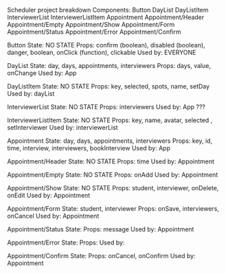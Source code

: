 Scheduler project breakdown
Components:
Button
DayList
DayListItem
InterviewerList
InterviewerListItem
Appointment
Appointment/Header
Appointment/Empty
Appointment/Show
Appointment/Form
Appointment/Status
Appointment/Error
Appointment/Confirm

Button
State: NO STATE
Props: confirm (boolean), disabled (boolean), danger, boolean, onClick (function), clickable
Used by: EVERYONE

DayList
State: day, days, appointments, interviewers
Props: days, value, onChange
Used by: App

DayListItem
State: NO STATE
Props: key, selected, spots, name, setDay
Used by: dayList

InterviewerList
State: NO STATE
Props: interviewers
Used by: App ???

InterviewerListItem
State: NO STATE
Props: key, name, avatar, selected , setInterviewer
Used by: interviewerList

Appointment
State: day, days, appointments, interviewers
Props: key, id, time, interview, interviewers, bookInterview
Used by: App

Appointment/Header
State: NO STATE
Props: time
Used by: Appointment

Appointment/Empty
State: NO STATE
Props: onAdd
Used by: Appointment

Appointment/Show
State: NO STATE
Props: student, interviewer, onDelete, onEdit
Used by: Appointment

Appointment/Form
State: student, interviewer
Props: onSave, interviewers, onCancel
Used by: Appointment

Appointment/Status
State:
Props: message
Used by: Appointment

Appointment/Error
State:
Props:
Used by:

Appointment/Confirm
State:
Props: onCancel, onConfirm
Used by: Appointment
